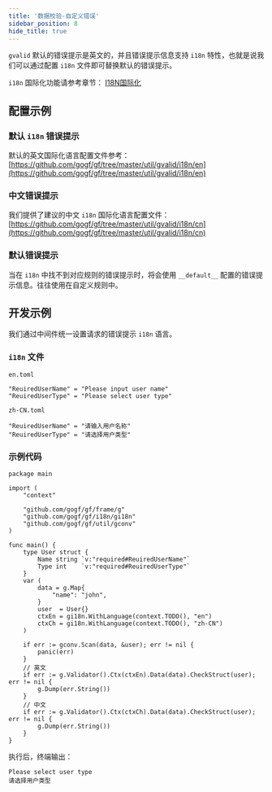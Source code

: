 ```yaml
---
title: '数据校验-自定义错误'
sidebar_position: 8
hide_title: true
---
```


`gvalid` 默认的错误提示是英文的，并且错误提示信息支持 `i18n` 特性，也就是说我们可以通过配置 `i18n` 文件即可替换默认的错误提示。

`i18n` 国际化功能请参考章节： [I18N国际化](output/goframe-v1.16-md/核心组件-重点/I18N国际化)

## 配置示例

### 默认 `i18n` 错误提示

默认的英文国际化语言配置文件参考： [https://github.com/gogf/gf/tree/master/util/gvalid/i18n/en](https://github.com/gogf/gf/tree/master/util/gvalid/i18n/en)

### 中文错误提示

我们提供了建议的中文 `i18n` 国际化语言配置文件： [https://github.com/gogf/gf/tree/master/util/gvalid/i18n/cn](https://github.com/gogf/gf/tree/master/util/gvalid/i18n/cn)

### 默认错误提示

当在 `i18n` 中找不到对应规则的错误提示时，将会使用 `__default__` 配置的错误提示信息。往往使用在自定义规则中。

## 开发示例

我们通过中间件统一设置请求的错误提示 `i18n` 语言。

### `i18n` 文件

`en.toml`

```
"ReuiredUserName" = "Please input user name"
"ReuiredUserType" = "Please select user type"
```

`zh-CN.toml`

```
"ReuiredUserName" = "请输入用户名称"
"ReuiredUserType" = "请选择用户类型"
```

### 示例代码

```
package main

import (
	"context"

	"github.com/gogf/gf/frame/g"
	"github.com/gogf/gf/i18n/gi18n"
	"github.com/gogf/gf/util/gconv"
)

func main() {
	type User struct {
		Name string `v:"required#ReuiredUserName"`
		Type int    `v:"required#ReuiredUserType"`
	}
	var (
		data = g.Map{
			"name": "john",
		}
		user  = User{}
		ctxEn = gi18n.WithLanguage(context.TODO(), "en")
		ctxCh = gi18n.WithLanguage(context.TODO(), "zh-CN")
	)

	if err := gconv.Scan(data, &user); err != nil {
		panic(err)
	}
	// 英文
	if err := g.Validator().Ctx(ctxEn).Data(data).CheckStruct(user); err != nil {
		g.Dump(err.String())
	}
	// 中文
	if err := g.Validator().Ctx(ctxCh).Data(data).CheckStruct(user); err != nil {
		g.Dump(err.String())
	}
}
```

执行后，终端输出：

```
Please select user type
请选择用户类型
```